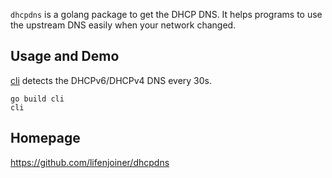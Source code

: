 `dhcpdns` is a golang package to get the DHCP DNS.
It helps programs to use the upstream DNS easily when your network changed.

## Usage and Demo

[cli](./cli) detects the DHCPv6/DHCPv4 DNS every 30s.
```
go build cli
cli
```

## Homepage

https://github.com/lifenjoiner/dhcpdns
